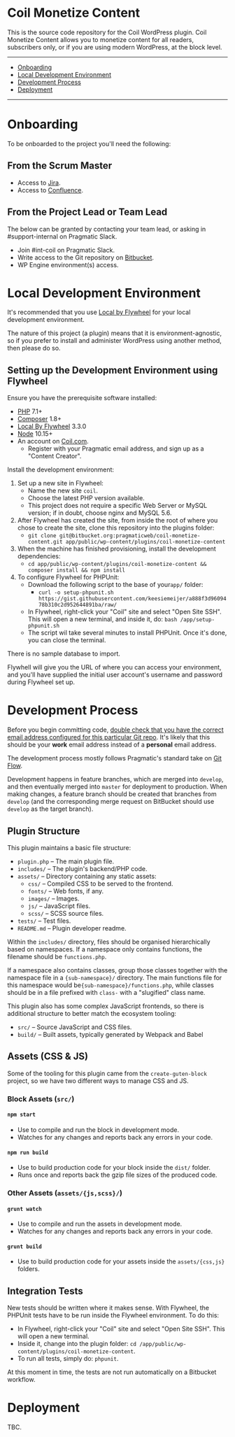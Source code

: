 # Coil Monetize Content

This is the source code repository for the Coil WordPress plugin. Coil Monetize Content allows you to monetize content for all readers, subscribers only, or if you are using modern WordPress, at the block level.

---

* [Onboarding](#onboarding)
* [Local Development Environment](#local-development-environment)
* [Development Process](#development-process)
* [Deployment](#deployment)

---

# Onboarding

To be onboarded to the project you'll need the following:

## From the Scrum Master

* Access to [Jira](https://jira.pragmatic.agency/secure/RapidBoard.jspa?rapidView=871&projectKey=CWP).
* Access to [Confluence](https://confluence.pragmatic.agency/display/COIL/Coil+Home).

## From the Project Lead or Team Lead

The below can be granted by contacting your team lead, or asking in #support-internal on Pragmatic Slack.

* Join #int-coil on Pragmatic Slack.
* Write access to the Git repository on [Bitbucket](https://bitbucket.org/pragmaticweb/coil-monetize-content/).
* WP Engine environment(s) access.


# Local Development Environment

It's recommended that you use [Local by Flywheel](https://localbyflywheel.com/) for your local development environment.

The nature of this project (a plugin) means that it is environment-agnostic, so if you prefer to install and administer WordPress using another method, then please do so.

## Setting up the Development Environment using Flywheel

Ensure you have the prerequisite software installed:

* [PHP](https://php.net/) 7.1+
* [Composer](https://getcomposer.org/) 1.8+
* [Local By Flywheel](https://localbyflywheel.com/community/t/local-by-flywheel-3-3-0/13527) 3.3.0
* [Node](https://nodejs.org/) 10.15+
* An account on [Coil.com](https://coil.com/).
	- Register with your Pragmatic email address, and sign up as a "Content Creator".

Install the development environment:

1. Set up a new site in Flywheel:
	- Name the new site `coil`.
	- Choose the latest PHP version available.
	- This project does not require a specific Web Server or MySQL version; if in doubt, choose nginx and MySQL 5.6.
1. After Flywheel has created the site, from inside the root of where you chose to create the site, clone this repository into the plugins folder:
	- `git clone git@bitbucket.org:pragmaticweb/coil-monetize-content.git app/public/wp-content/plugins/coil-monetize-content`
1. When the machine has finished provisioning, install the development dependencies:
	- `cd app/public/wp-content/plugins/coil-monetize-content && composer install && npm install`
1. To configure Flywheel for PHPUnit:
	- Download the following script to the base of your`app/` folder:
		- `curl -o setup-phpunit.sh https://gist.githubusercontent.com/keesiemeijer/a888f3d9609478b310c2d952644891ba/raw/`
	- In Flywheel, right-click your "Coil" site and select "Open Site SSH". This will open a new terminal, and inside it, do: `bash /app/setup-phpunit.sh`
	- The script wil take several minutes to install PHPUnit. Once it's done, you can close the terminal.

There is no sample database to import.

Flywhell will give you the URL of where you can access your environment, and you'll have supplied the initial user account's username and password during Flywheel set up.


# Development Process

Before you begin committing code, [double check that you have the correct email address configured for this particular Git repo](https://help.github.com/articles/setting-your-email-in-git/#setting-your-email-address-for-a-single-repository). It's likely that this should be your **work** email address instead of a **personal** email address.

The development process mostly follows Pragmatic's standard take on [Git Flow](http://jeffkreeftmeijer.com/2010/why-arent-you-using-git-flow/).

Development happens in feature branches, which are merged into `develop`, and then eventually merged into `master` for deployment to production. When making changes, a feature branch should be created that branches from `develop` (and the corresponding merge request on BitBucket should use `develop` as the target branch).

## Plugin Structure

This plugin maintains a basic file structure:

* `plugin.php` – The main plugin file.
* `includes/` – The plugin's backend/PHP code.
* `assets/` – Directory containing any static assets:
	* `css/` – Compiled CSS to be served to the frontend.
	* `fonts/` – Web fonts, if any.
	* `images/` – Images.
	* `js/` – JavaScript files.
	* `scss/` – SCSS source files.
* `tests/` – Test files.
* `README.md` – Plugin developer readme.

Within the `includes/` directory, files should be organised hierarchically based on namespaces. If a namespace only contains functions, the filename should be `functions.php`.

If a namespace also contains classes, group those classes together with the namespace file in a `{sub-namespace}/` directory. The main functions file for this namespace would be`{sub-namespace}/functions.php`, while classes should be in a file prefixed with `class-` with a "slugified" class name.

This plugin also has some complex JavaScript frontends, so there is additional structure to better match the ecosystem tooling:

* `src/` – Source JavaScript and CSS files.
* `build/` – Built assets, typically generated by Webpack and Babel

## Assets (CSS & JS)

Some of the tooling for this plugin came from the `create-guten-block` project, so we have two different ways to manage CSS and JS.

### Block Assets (`src/`)
#### `npm start`
- Use to compile and run the block in development mode.
- Watches for any changes and reports back any errors in your code.

#### `npm run build`
- Use to build production code for your block inside the `dist/` folder.
- Runs once and reports back the gzip file sizes of the produced code.

### Other Assets (`assets/{js,scss}/`)
#### `grunt watch`
- Use to compile and run the assets in development mode.
- Watches for any changes and reports back any errors in your code.

#### `grunt build`
- Use to build production code for your assets inside the `assets/{css,js}` folders.

## Integration Tests
New tests should be written where it makes sense. With Flywheel, the PHPUnit tests have to be run inside the Flywheel environment. To do this:

- In Flywheel, right-click your "Coil" site and select "Open Site SSH". This will open a new terminal.
- Inside it, change into the plugin folder: `cd /app/public/wp-content/plugins/coil-monetize-content`.
- To run all tests, simply do: `phpunit`.

At this moment in time, the tests are not run automatically on a Bitbucket workflow.


# Deployment

TBC.

